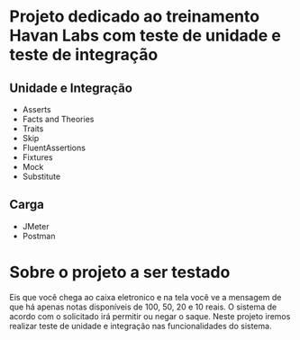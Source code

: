 # Projeto dedicado ao treinamento Havan Labs com teste de unidade e teste de integração

## Unidade e Integração
- Asserts
- Facts and Theories
- Traits
- Skip
- FluentAssertions
- Fixtures
- Mock
- Substitute



## Carga
- JMeter
- Postman

# Sobre o projeto a ser testado

Eis que você chega ao caixa eletronico e na tela você ve a mensagem de que há apenas notas disponíveis de 100, 50, 20 e 10 reais. O sistema de acordo com o solicitado irá permitir ou negar o saque. Neste projeto iremos realizar teste de unidade e integração nas funcionalidades do sistema.
